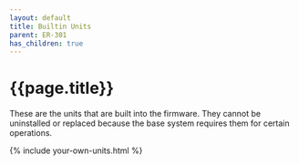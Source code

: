 ```yaml
---
layout: default
title: Builtin Units
parent: ER-301
has_children: true
---
```


# {{page.title}}

These are the units that are built into the firmware.  They cannot be uninstalled or replaced because the base system requires them for certain operations.

{% include your-own-units.html %}